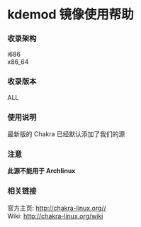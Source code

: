 ---
---

# kdemod 镜像使用帮助

### 收录架构

i686  
x86_64

### 收录版本

ALL

### 使用说明

最新版的 Chakra 已经默认添加了我们的源

### 注意

**此源不能用于 Archlinux**

### 相关链接

官方主页: <http://chakra-linux.org//>  
Wiki: <http://chakra-linux.org/wiki>
